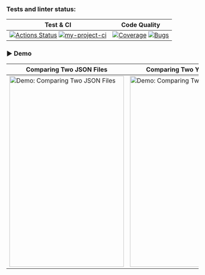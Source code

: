 ### Tests and linter status:
| Test & CI | Code Quality |
|-----------|--------------|
| [![Actions Status](https://github.com/Freemason-EAG/frontend-project-46/actions/workflows/hexlet-check.yml/badge.svg)](https://github.com/Freemason-EAG/frontend-project-46/actions) [![my-project-ci](https://github.com/Freemason-EAG/frontend-project-46/actions/workflows/my-project-ci.yml/badge.svg)](https://github.com/Freemason-EAG/frontend-project-46/actions/workflows/my-project-ci.yml) |  [![Coverage](https://sonarcloud.io/api/project_badges/measure?project=Freemason-EAG_frontend-project-46&metric=coverage)](https://sonarcloud.io/summary/new_code?id=Freemason-EAG_frontend-project-46) [![Bugs](https://sonarcloud.io/api/project_badges/measure?project=Freemason-EAG_frontend-project-46&metric=bugs)](https://sonarcloud.io/summary/new_code?id=Freemason-EAG_frontend-project-46) |
 

### ▶️ Demo 

| Comparing Two JSON Files | Comparing Two YAML Files |
|-------------------------|-------------------------|
| <a href="https://asciinema.org/a/mGebINwCBop2DlN5F04NH0b5Q"><img src="https://asciinema.org/a/mGebINwCBop2DlN5F04NH0b5Q.png" width="300" height="500" alt="Demo: Comparing Two JSON Files"></a> | <a href="https://asciinema.org/a/cIB4kiMWPfTkV9EYP1xeKg4rJ"><img src="https://asciinema.org/a/cIB4kiMWPfTkV9EYP1xeKg4rJ.png" width="300" height="500" alt="Demo: Comparing Two YAML Files"></a> |

<!-- <div style="display: flex; gap: 10px;">
<div>
    <h4>Comparing Two JSON Files</h4>
    <a href="https://asciinema.org/a/mGebINwCBop2DlN5F04NH0b5Q">
      <img src="https://asciinema.org/a/mGebINwCBop2DlN5F04NH0b5Q.png" width="300" height="500" alt="JSON Demo">
    </a>
  </div>
  <div>
    <h4>Comparing Two YAML Files</h4>
    <a href="https://asciinema.org/a/cIB4kiMWPfTkV9EYP1xeKg4rJ">
      <img src="https://asciinema.org/a/cIB4kiMWPfTkV9EYP1xeKg4rJ.png" width="300" height="500" alt="YAML Demo">
    </a>
  </div>
</div> -->

<!-- #### Comparing Two JSON Files
<a href="https://asciinema.org/a/mGebINwCBop2DlN5F04NH0b5Q">
    <img src="https://asciinema.org/a/mGebINwCBop2DlN5F04NH0b5Q.png" width="300" alt="Demo: Comparing Two JSON Files">
</a>

#### Comparing Two YAML Files
<a href="https://asciinema.org/a/cIB4kiMWPfTkV9EYP1xeKg4rJ">
    <img src="https://asciinema.org/a/cIB4kiMWPfTkV9EYP1xeKg4rJ.png" width="300" alt="Demo: Comparing Two YAML Files">
</a> -->

<!-- #### Comparing Two JSON Files
[![asciinema demo](https://asciinema.org/a/mGebINwCBop2DlN5F04NH0b5Q.png)](https://asciinema.org/a/mGebINwCBop2DlN5F04NH0b5Q)

#### Comparing Two YAML Files
[![asciinema demo](https://asciinema.org/a/cIB4kiMWPfTkV9EYP1xeKg4rJ.png)](https://asciinema.org/a/cIB4kiMWPfTkV9EYP1xeKg4rJ) -->

